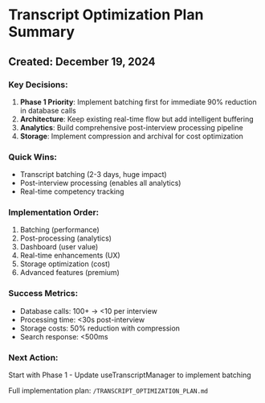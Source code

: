 # Transcript Optimization Plan Summary

## Created: December 19, 2024

### Key Decisions:
1. **Phase 1 Priority**: Implement batching first for immediate 90% reduction in database calls
2. **Architecture**: Keep existing real-time flow but add intelligent buffering
3. **Analytics**: Build comprehensive post-interview processing pipeline
4. **Storage**: Implement compression and archival for cost optimization

### Quick Wins:
- Transcript batching (2-3 days, huge impact)
- Post-interview processing (enables all analytics)
- Real-time competency tracking

### Implementation Order:
1. Batching (performance)
2. Post-processing (analytics)
3. Dashboard (user value)
4. Real-time enhancements (UX)
5. Storage optimization (cost)
6. Advanced features (premium)

### Success Metrics:
- Database calls: 100+ → <10 per interview
- Processing time: <30s post-interview
- Storage costs: 50% reduction with compression
- Search response: <500ms

### Next Action:
Start with Phase 1 - Update useTranscriptManager to implement batching

Full implementation plan: `/TRANSCRIPT_OPTIMIZATION_PLAN.md`